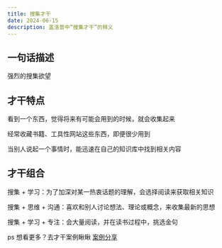 ```yaml
---
title: 搜集才干
date: 2024-06-15
description: 盖洛普中“搜集才干”的释义
---
```


## 一句话描述

强烈的搜集欲望

## 才干特点

看到一个东西，觉得将来有可能会用到的时候，就会收集起来

经常收藏书籍、工具性网站这些东西，即便很少用到

当别人说起一个事情时，能迅速在自己的知识库中找到相关内容

## 才干组合

搜集 + 学习：为了加深对某一热衷话题的理解，会选择阅读来获取相关知识

搜集 + 思维 + 沟通：喜欢和别人讨论想法、理论或概念，来收集最新的思想

搜集 + 学习 + 专注：会大量阅读，并在读书过程中，挑选金句

ps 想看更多？去才干案例瞅瞅 [案例分享](https://gallupblog.com/case)